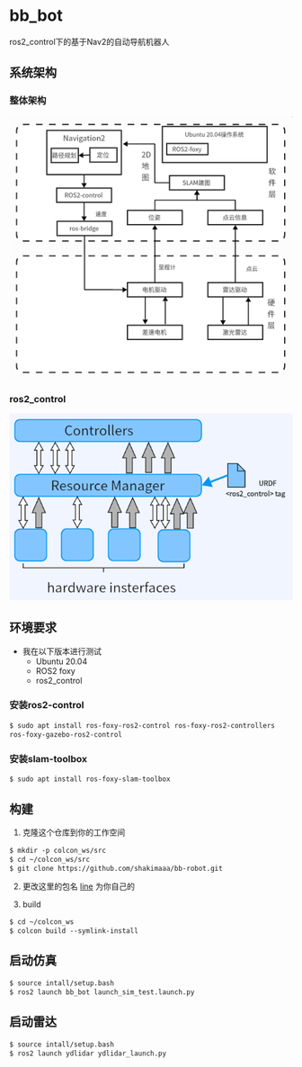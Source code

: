 # bb_bot
ros2_control下的基于Nav2的自动导航机器人
## 系统架构
### 整体架构
![Image text](./doc/bb_bot系统.png)

### ros2_control
![Image text](./doc/hardware-interfaces.png)
## 环境要求
- 我在以下版本进行测试
    - Ubuntu 20.04
    - ROS2 foxy
    - ros2_control
### 安装ros2-control
```
$ sudo apt install ros-foxy-ros2-control ros-foxy-ros2-controllers ros-foxy-gazebo-ros2-control

```
### 安装slam-toolbox
```
$ sudo apt install ros-foxy-slam-toolbox

```

## 构建
1. 克隆这个仓库到你的工作空间
```
$ mkdir -p colcon_ws/src
$ cd ~/colcon_ws/src
$ git clone https://github.com/shakimaaa/bb-robot.git
```

2. 更改这里的包名 [line](bb_bot/launch/launch_sim_test.launch.py#L20) 为你自己的

3. build
```
$ cd ~/colcon_ws
$ colcon build --symlink-install 
```

## 启动仿真
```
$ source intall/setup.bash
$ ros2 launch bb_bot launch_sim_test.launch.py
```

## 启动雷达
```
$ source intall/setup.bash
$ ros2 launch ydlidar ydlidar_launch.py
```
